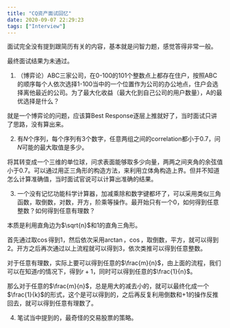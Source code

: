 ```yaml
---
title: "CQ资产面试回忆"
date: 2020-09-07 22:29:23
tags: ["Interview"]
---
```


面试完全没有提到跟简历有关的内容，基本就是问智力题，感觉答得非常一般。

最终面试结果为未通过。



1. （博弈论）ABC三家公司，在0-100的101个整数点上都存在住户，按照ABC的顺序每个人依次选择1-100当中的一个位置作为公司的办公地点，住户会选择离他最近的公司。为了最大化收益（最大化到自己公司的用户数量），A的最优选择是什么？

就是一个博弈论的问题，应该算Best Response逐层上推就好了，当时面试只讲了思路，没有算出来。



2. 有$N$个序列，每个序列有3个数字，任意两组之间的correlation都小于0.7，问$N$可能的最大取值是多少。

将其转变成一个三维的单位球，问求表面能够取多少向量，两两之间夹角的余弦值小于0.7。可以通过用正三角形的构造方法，来利用立体角构造上界。但并不知道怎么计算准确值，当时面试官说可以计算出准确的结果。



3. 一个没有记忆功能科学计算器，加减乘除和数字键都坏了，可以采用类似三角函数，取倒数，对数，开方，阶乘等操作。最开始只有一个0，如何得到任意整数？如何得到任意有理数？

本质是利用直角边为$\sqrt{n}$和$1$的直角三角形。

首先通过取$\cos$得到$1$，然后依次采用$\arctan$，$\cos$，取倒数，平方，就可以得到$2$。开方之后再次通过以上流程就可以得到$3$，依次类推可以得到任意整数。

对于任意有理数，实际上要可以得到任意的$\frac{m}{n}$，由上面的流程，我们可以在知道$r$的情况下，得到$r+1$，同时可以得到任意的$\frac{1}{n}$。

那么对于任意的$\frac{m}{n}$，总是用大的减去小的，就可以最终化成一个$\frac{1}{k}$的形式，这个是可以得到的，之后再反复利用倒数和$+1$的操作反推回去，就可以得到任意有理数了。



4. 笔试当中提到的，最奇怪的交易股票的策略。



